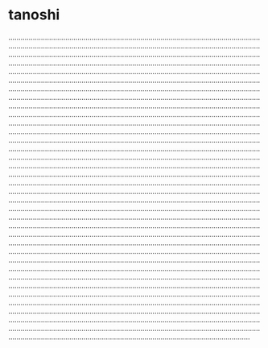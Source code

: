 # tanoshi

...........................................................................................................................................................................................................................................................................................................................................................................................................................................................................................................................................................................................................................................................................................................................................................................................................................................................................................................................................................................................................................................................................................................................................................................................................................................................................................................................................................................................................................................................................................................................................................................................................................................................................................................................................................................................................................................................................................................................................................................................................................................................................................................................................................................................................................................................................................................................................................................................................................................................................................................................................................................................................................................................................................................................................................................................................................................................................................................................................................................................................................................................................................................................................................................................................................................................................................................................................................................................................................................................................................................................................................................................................................................................................................................................................................................................................................................................................................................................................................................................................................................................................................................................................................................................................................................................................................................................................................................................................................................................................................................................................................................................................................................